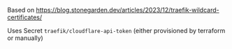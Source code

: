 Based on https://blog.stonegarden.dev/articles/2023/12/traefik-wildcard-certificates/

Uses Secret `traefik/cloudflare-api-token` (either provisioned by terraform or manually)
